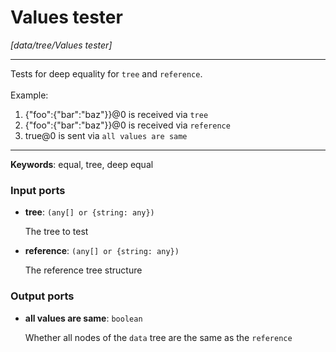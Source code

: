 # Values tester

_[data/tree/Values tester]_

---

Tests for deep equality for `tree` and `reference`.<br>
<br>
Example:<br>
1. {"foo":{"bar":"baz"}}@0 is received via `tree`<br>
2. {"foo":{"bar":"baz"}}@0 is received via `reference`<br>
3. true@0 is sent via `all values are same`<br>

---

__Keywords__: equal, tree, deep equal

### Input ports

* __tree__: ` (any[] or {string: any}) `

    The tree to test<br>


* __reference__: ` (any[] or {string: any}) `

    The reference tree structure<br>

### Output ports

* __all values are same__: ` boolean `

    Whether all nodes of the `data` tree are the same as the `reference`<br>

